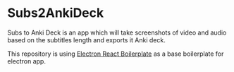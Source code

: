 # Subs2AnkiDeck

Subs to Anki Deck is an app which will take screenshots of video and audio based on the subtitles length and exports it Anki deck.

This repository is using [Electron React Boilerplate](https://github.com/electron-react-boilerplate/electron-react-boilerplate) as a base boilerplate for electron app.